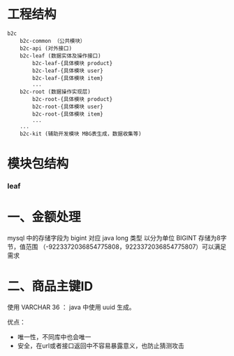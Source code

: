 # 工程结构




    b2c
        b2c-common （公共模块）
        b2c-api (对外接口)
        b2c-leaf (数据实体及操作接口)
            b2c-leaf-{具体模块 product}
            b2c-leaf-{具体模块 user}
            b2c-leaf-{具体模块 item}
            ...
        b2c-root (数据操作实现层)
            b2c-root-{具体模块 product}
            b2c-root-{具体模块 user}
            b2c-root-{具体模块 item}
            ...    
        ...
        b2c-kit (辅助开发模块 MBG表生成，数据收集等)

# 模块包结构
### leaf





# 一、金额处理
mysql 中的存储字段为 bigint 对应 java long 类型  以分为单位
BIGINT 存储为8字节，值范围 （-9223372036854775808，9223372036854775807）可以满足需求

# 二、商品主键ID
使用 VARCHAR 36 ： java 中使用 uuid 生成。

优点：
- 唯一性，不同库中也会唯一
- 安全，在url或者接口返回中不容易暴露意义，也防止猜测攻击


